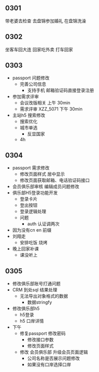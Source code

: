 ## 0301

带老婆去检查
去盘锦参加婚礼
在盘锦洗澡

## 0302

坐客车回大连
回家吃外卖
打车回家

## 0303

- passport 问题修改
  - 完善公司信息
    - 支持手机 邮箱验证码直接登录注册
- 参加需求评审
  - 会议改版相关 上午 30min
  - 需求评审 XZZ_5071 下午 30min
- 主站h5 搜索修改
  - 搜索优化
  - 城市单选
    - 反显国家
  - 4h

## 0304

- passport 需求修改
  - 修改页面样式 居中显示
  - 修改页面获取邮箱、电话验证码接口
- 会员俱乐部审核 编辑成员问题修改
- 俱乐部H5登录功能开发
  - 登录卡片
  - 登出按钮
  - 登录逻辑处理
  - 问题
    - auth 认证调两次
- 因为没有cn en 前缀
- 刘翔走
  - 安排吃饭 烧烤
- 晚上回家补课
  - 课没听上

## 0305

- 修改俱乐部账号打通问题
- CRM 到处sql 结果处理
  - 无法导出对象格式的数据
    - 数据stringfy
- 修改俱乐部h5
  - h5登录
  - h5 口岸详情
- 下午
  - 修复passport 修改密码
    - 修改接口参数
    - 修改页面样式
  - 修改 会员俱乐部 升级会员页面逻辑
    - 公司名称是否展示问题修改
    - 如果没有口岸选择口岸
